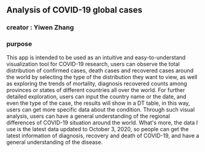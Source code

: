 ## Analysis of COVID-19 global cases 

### creator : Yiwen Zhang

### purpose

This app is intended to be used as an intuitive and easy-to-understand visualization tool for COVID-19 research, users can observe the total distribution of confirmed cases, death cases and recovered cases around the world by selecting the type of the distribution they want to view, as well as exploring the trends of mortality, diagnosis recovered counts among provinces or states of different countries all over the world. For further detailed exploration, users can input the country name or the date, and even the type of the case, the results will show in a DT table, in this way, users can get more specific data about the condition. Through such visual analysis, users can have a general understanding of the regional differences of COVID-19 situation around the world. What's more, the data I use is the latest data updated to October 3, 2020, so people can get the latest information of diagnosis, recovery and death of COVID-19, and have a general understanding of the disease. 


